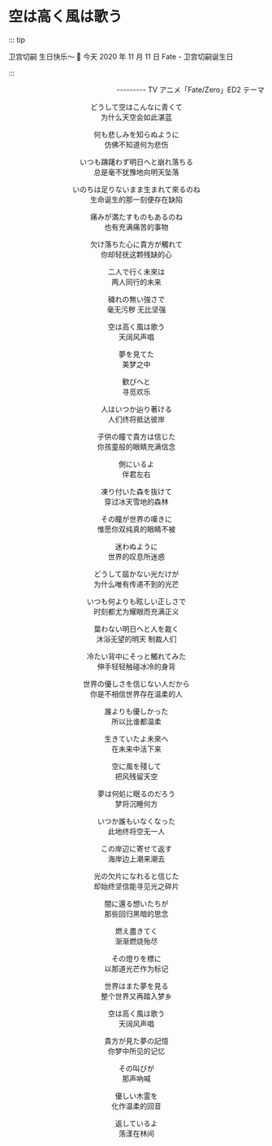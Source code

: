 # 空は高く風は歌う

::: tip

卫宫切嗣 生日快乐～ 🎉 今天 2020 年 11 月 11 日 Fate - 卫宫切嗣诞生日

:::

<ZoomImg src="https://cdn.jsdelivr.net/gh/zhixiangyao/CDN/images/anime/fate-zero/5F5FD193-354B-4C61-A55A-92784589300F_1_105_c.jpeg" class="m-3 rounded-md" />

<p align="right"> --------- TV アニメ「Fate/Zero」ED2 テーマ</p>

<!-- more -->

<center>どうして空はこんなに青くて</center>
<center>为什么天空会如此湛蓝</center>
<p></p>
<center>何も悲しみを知らぬように</center>
<center>仿佛不知道何为悲伤</center>
<p></p>
<center>いつも躊躇わず明日へと崩れ落ちる</center>
<center>总是毫不犹豫地向明天坠落</center>
<p></p>
<center>いのちは足りないまま生まれて來るのね</center>
<center>生命诞生的那一刻便存在缺陷</center>
<p></p>
<center>痛みが満たすものもあるのね</center>
<center>也有充满痛苦的事物</center>
<p></p>
<center>欠け落ちた心に貴方が觸れて</center>
<center>你却轻抚这颗残缺的心</center>
<p></p>
<center>二人で行く未來は</center>
<center>两人同行的未来</center>
<p></p>
<center>穢れの無い強さで</center>
<center>毫无污秽 无比坚强</center>
<p></p>
<center>空は高く風は歌う</center>
<center>天阔风声唱</center>
<p></p>
<center>夢を見てた</center>
<center>美梦之中</center>
<p></p>
<center>歓びへと</center>
<center>寻觅欢乐</center>
<p></p>
<center>人はいつか辿り著ける</center>
<center>人们终将抵达彼岸</center>
<p></p>
<center>子供の瞳で貴方は信じた</center>
<center>你孩童般的眼睛充满信念</center>
<p></p>
<center>側にいるよ</center>
<center>伴君左右</center>
<p></p>
<center>凍り付いた森を抜けて</center>
<center>穿过冰天雪地的森林</center>
<p></p>
<center>その瞳が世界の嘆きに</center>
<center>惟愿你双纯真的眼睛不被</center>
<p></p>
<center>迷わぬように</center>
<center>世界的叹息所迷惑</center>
<p></p>
<center>どうして屆かない光だけが</center>
<center>为什么唯有传递不到的光芒</center>
<p></p>
<center>いつも何よりも眩しい正しさで</center>
<center>时刻都尤为耀眼而充满正义</center>
<p></p>
<center>葉わない明日へと人を裁く</center>
<center>沐浴无望的明天 制裁人们</center>
<p></p>
<center>冷たい背中にそっと觸れてみた</center>
<center>伸手轻轻触碰冰冷的身背</center>
<p></p>
<center>世界の優しさを信じない人だから</center>
<center>你是不相信世界存在温柔的人</center>
<p></p>
<center>誰よりも優しかった</center>
<center>所以比谁都温柔</center>
<p></p>
<center>生きていたよ未來へ</center>
<center>在未来中活下来</center>
<p></p>
<center>空に風を殘して</center>
<center>把风残留天空</center>
<p></p>
<center>夢は何処に眠るのだろう</center>
<center>梦将沉睡何方</center>
<p></p>
<center>いつか誰もいなくなった</center>
<center>此地终将空无一人</center>
<p></p>
<center>この岸辺に寄せて返す</center>
<center>海岸边上潮来潮去</center>
<p></p>
<center>光の欠片になれると信じた</center>
<center>却始终坚信能寻见光之碎片</center>
<p></p>
<center>闇に還る想いたちが</center>
<center>那些回归黑暗的思念</center>
<p></p>
<center>燃え盡きてく</center>
<center>渐渐燃烧殆尽</center>
<p></p>
<center>その燈りを標に</center>
<center>以那道光芒作为标记</center>
<p></p>
<center>世界はまた夢を見る</center>
<center>整个世界又再踏入梦乡</center>
<p></p>
<center>空は高く風は歌う</center>
<center>天阔风声唱</center>
<p></p>
<center>貴方が見た夢の記憶</center>
<center>你梦中所见的记忆</center>
<p></p>
<center>その叫びが</center>
<center>那声吶喊</center>
<p></p>
<center>優しい木霊を</center>
<center>化作温柔的回音</center>
<p></p>
<center>返しているよ</center>
<center>荡漾在林间</center>

